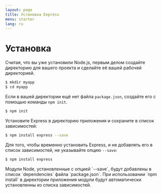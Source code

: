 ```yaml
---
layout: page
title: Установка Express
menu: starter
lang: ru
---
```


# Установка

Считая, что вы уже установили Node.js, первым делом создайте директорию для вашего проекта и 
сделайте её вашей рабочей директорией.

~~~sh
$ mkdir myapp
$ cd myapp
~~~

Если в вашей директории ещё нет файла `package.json`, создайте его с помощью команды `npm init`.

~~~sh
$ npm init
~~~

Установите Express в директорию приложения и сохраните в список зависимостей:

~~~sh
$ npm install express --save
~~~

Для того, чтобы временно установить Express, и не добавлять его в список зависимостей, не указывайте опцию `--save`:

~~~sh
$ npm install express
~~~

<div class="doc-box doc-info" markdown="1">
Модули Node, установленные с опцией `--save`, будут добавлены в список `dependencies` файла `package.json`.
При использовании `npm install` в директории приложения модули будут автоматически установленны из списка зависимостей.
</div>
